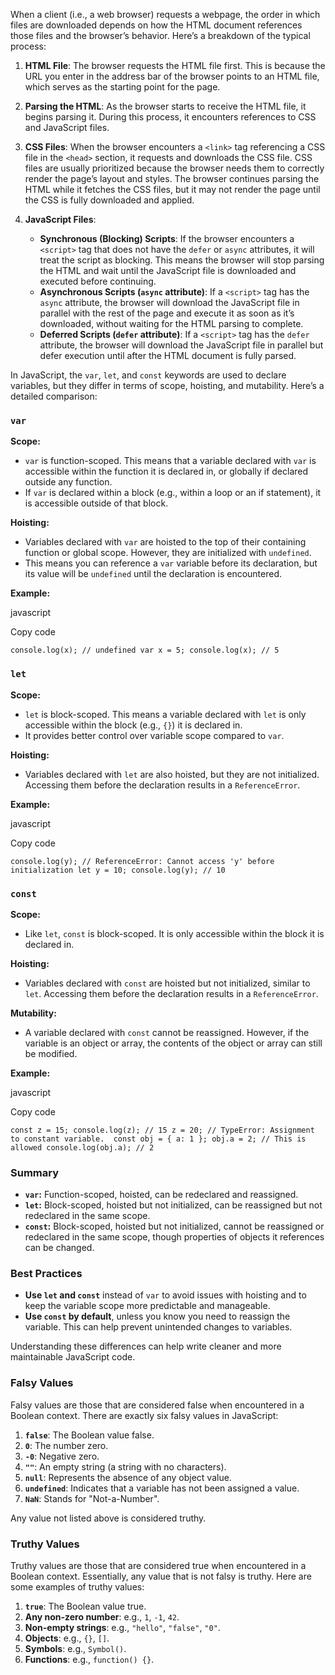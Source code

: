 When a client (i.e., a web browser) requests a webpage, the order in which files are downloaded depends on how the HTML document references those files and the browser’s behavior. Here’s a breakdown of the typical process:

1. **HTML File**: The browser requests the HTML file first. This is because the URL you enter in the address bar of the browser points to an HTML file, which serves as the starting point for the page.
2. **Parsing the HTML**: As the browser starts to receive the HTML file, it begins parsing it. During this process, it encounters references to CSS and JavaScript files.
3. **CSS Files**: When the browser encounters a `<link>` tag referencing a CSS file in the `<head>` section, it requests and downloads the CSS file. CSS files are usually prioritized because the browser needs them to correctly render the page’s layout and styles. The browser continues parsing the HTML while it fetches the CSS files, but it may not render the page until the CSS is fully downloaded and applied.
4. **JavaScript Files**:

   - **Synchronous (Blocking) Scripts**: If the browser encounters a `<script>` tag that does not have the `defer` or `async` attributes, it will treat the script as blocking. This means the browser will stop parsing the HTML and wait until the JavaScript file is downloaded and executed before continuing.
   - **Asynchronous Scripts (`async` attribute)**: If a `<script>` tag has the `async` attribute, the browser will download the JavaScript file in parallel with the rest of the page and execute it as soon as it’s downloaded, without waiting for the HTML parsing to complete.
   - **Deferred Scripts (`defer` attribute)**: If a `<script>` tag has the `defer` attribute, the browser will download the JavaScript file in parallel but defer execution until after the HTML document is fully parsed.

In JavaScript, the `var`, `let`, and `const` keywords are used to declare variables, but they differ in terms of scope, hoisting, and mutability. Here’s a detailed comparison:

### `var`

**Scope:**

- `var` is function-scoped. This means that a variable declared with `var` is accessible within the function it is declared in, or globally if declared outside any function.
- If `var` is declared within a block (e.g., within a loop or an if statement), it is accessible outside of that block.

**Hoisting:**

- Variables declared with `var` are hoisted to the top of their containing function or global scope. However, they are initialized with `undefined`.
- This means you can reference a `var` variable before its declaration, but its value will be `undefined` until the declaration is encountered.

**Example:**

javascript

Copy code

`console.log(x); // undefined var x = 5; console.log(x); // 5`

### `let`

**Scope:**

- `let` is block-scoped. This means a variable declared with `let` is only accessible within the block (e.g., `{}`) it is declared in.
- It provides better control over variable scope compared to `var`.

**Hoisting:**

- Variables declared with `let` are also hoisted, but they are not initialized. Accessing them before the declaration results in a `ReferenceError`.

**Example:**

javascript

Copy code

`console.log(y); // ReferenceError: Cannot access 'y' before initialization let y = 10; console.log(y); // 10`

### `const`

**Scope:**

- Like `let`, `const` is block-scoped. It is only accessible within the block it is declared in.

**Hoisting:**

- Variables declared with `const` are hoisted but not initialized, similar to `let`. Accessing them before the declaration results in a `ReferenceError`.

**Mutability:**

- A variable declared with `const` cannot be reassigned. However, if the variable is an object or array, the contents of the object or array can still be modified.

**Example:**

javascript

Copy code

`const z = 15; console.log(z); // 15 z = 20; // TypeError: Assignment to constant variable.  const obj = { a: 1 }; obj.a = 2; // This is allowed console.log(obj.a); // 2`

### Summary

- **`var`:** Function-scoped, hoisted, can be redeclared and reassigned.
- **`let`:** Block-scoped, hoisted but not initialized, can be reassigned but not redeclared in the same scope.
- **`const`:** Block-scoped, hoisted but not initialized, cannot be reassigned or redeclared in the same scope, though properties of objects it references can be changed.

### Best Practices

- **Use `let` and `const`** instead of `var` to avoid issues with hoisting and to keep the variable scope more predictable and manageable.
- **Use `const` by default**, unless you know you need to reassign the variable. This can help prevent unintended changes to variables.

Understanding these differences can help write cleaner and more maintainable JavaScript code.

### Falsy Values

Falsy values are those that are considered false when encountered in a Boolean context. There are exactly six falsy values in JavaScript:

1. **`false`**: The Boolean value false.
2. **`0`**: The number zero.
3. **`-0`**: Negative zero.
4. **`""`**: An empty string (a string with no characters).
5. **`null`**: Represents the absence of any object value.
6. **`undefined`**: Indicates that a variable has not been assigned a value.
7. **`NaN`**: Stands for "Not-a-Number".

Any value not listed above is considered truthy.

### Truthy Values

Truthy values are those that are considered true when encountered in a Boolean context. Essentially, any value that is not falsy is truthy. Here are some examples of truthy values:

1. **`true`**: The Boolean value true.
2. **Any non-zero number**: e.g., `1`, `-1`, `42`.
3. **Non-empty strings**: e.g., `"hello"`, `"false"`, `"0"`.
4. **Objects**: e.g., `{}`, `[]`.
5. **Symbols**: e.g., `Symbol()`.
6. **Functions**: e.g., `function() {}`.
